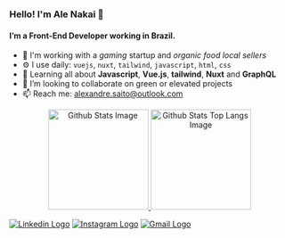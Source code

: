 ### Hello! I'm Ale Nakai 🙏

#### I’m a Front-End Developer working in Brazil.
- 🏢 I'm working with a _gaming_ startup and _organic food local sellers_
- ⚙️ I use daily: `vuejs`, `nuxt`, `tailwind`, `javascript`, `html`, `css`
- 🌱 Learning all about **Javascript**, **Vue.js**, **tailwind**, **Nuxt** and **GraphQL**
- 💞️ I’m looking to collaborate on green or elevated projects
- 📫 Reach me: alexandre.saito@outlook.com

<div align="center">
  <a href="https://github.com/anakais">
  <img height="180em" alt="Github Stats Image" src="https://github-readme-stats-sigma-five.vercel.app/api?username=anakais&show_icons=true&theme=vue-dark&count_private=true"/>
  <img height="180em" alt="Github Stats Top Langs Image" src="https://github-readme-stats-sigma-five.vercel.app/api/top-langs/?username=anakais&layout=compact&theme=vue-dark&count_private=true"/>
  </a>
</div>

[![Linkedin Logo](https://img.shields.io/badge/-LinkedIn-0d0d0d?style=flat&labelColor=0d0d0d&logo=Linkedin&Color=white)](https://www.linkedin.com/in/anakais/)
[![Instagram Logo](https://img.shields.io/badge/-Instagram-0d0d0d?style=flat&labelColor=0d0d0d&logo=Instagram&Color=white)](https://www.instagram.com/a.nakais/)
[![Gmail Logo](https://img.shields.io/badge/-Gmail-0d0d0d?style=flat&labelColor=0d0d0d&logo=Gmail&Color=white)](mailto:v8.alexandre@gmail.com)


<!---
anakais/anakais is a ✨ special ✨ repository because its `README.md` (this file) appears on your GitHub profile.
You can click the Preview link to take a look at your changes.
--->
